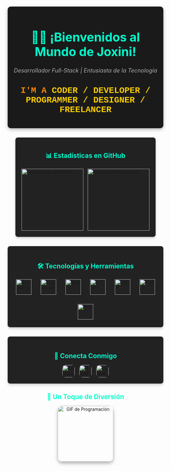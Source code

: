 <!-- Encabezado con Estilo Moderno -->
<div align="center" style="background-color: #1a1a1a; padding: 20px; border-radius: 10px; box-shadow: 0 4px 12px rgba(0, 0, 0, 0.3); margin-bottom: 30px;">
  <h1 style="color: #00ffcc; font-size: 2.8em;">👨‍💻 ¡Bienvenidos al Mundo de Joxini!</h1>
  <p style="font-size: 1.3em; color: #b0b0b0; font-style: italic;">
    Desarrollador Full-Stack | Entusiasta de la Tecnología
  </p>
  <h2 style="font-size: 2em; color: #ff8800; font-family: 'Courier New', monospace;">
    I'M A <span style="color: #ffcc00;">CODER / DEVELOPER / PROGRAMMER / DESIGNER / FREELANCER</span>
  </h2>
</div>

<!-- Sección de Estadísticas y Lenguajes en Columnas -->
<div style="display: flex; justify-content: center; gap: 20px; margin-bottom: 30px; flex-wrap: wrap;">
  <div style="background-color: #222; padding: 15px; border-radius: 8px; box-shadow: 0 4px 8px rgba(0, 0, 0, 0.2);">
    <h2 style="color: #00ffcc; text-align: center;">📊 Estadísticas en GitHub</h2>
    <img src="https://github-readme-stats.vercel.app/api?username=Joxini&show_icons=true&include_all_commits=true&count_private=true&theme=radical&hide_border=true&custom_title=Estad%C3%ADsticas+de+Contribuci%C3%B3n" height="200" alt="Estadísticas de GitHub" style="padding: 5px;" />
    <img src="https://github-readme-stats.vercel.app/api/top-langs?username=Joxini&layout=compact&langs_count=6&theme=radical&hide_border=true&custom_title=Lenguajes+Principales" height="200" alt="Lenguajes Principales" style="padding: 5px;" />
  </div>
</div>

<!-- Sección de Tecnologías con Diseño Mejorado -->
<div style="background-color: #222; padding: 20px; border-radius: 8px; box-shadow: 0 4px 8px rgba(0, 0, 0, 0.2); margin-bottom: 30px;">
  <h2 style="color: #00ffcc; text-align: center;">🛠️ Tecnologías y Herramientas</h2>
  <div style="display: flex; flex-wrap: wrap; justify-content: center; gap: 20px;">
    <img src="https://cdn.jsdelivr.net/gh/devicons/devicon/icons/javascript/javascript-original.svg" height="50" alt="JavaScript" style="transition: transform 0.3s; margin: 5px;" onmouseover="this.style.transform='scale(1.3)'" onmouseout="this.style.transform='scale(1)'" />
    <img src="https://cdn.jsdelivr.net/gh/devicons/devicon/icons/typescript/typescript-original.svg" height="50" alt="TypeScript" style="transition: transform 0.3s; margin: 5px;" onmouseover="this.style.transform='scale(1.3)'" onmouseout="this.style.transform='scale(1)'" />
    <img src="https://cdn.jsdelivr.net/gh/devicons/devicon/icons/react/react-original.svg" height="50" alt="React" style="transition: transform 0.3s; margin: 5px;" onmouseover="this.style.transform='scale(1.3)'" onmouseout="this.style.transform='scale(1)'" />
    <img src="https://cdn.jsdelivr.net/gh/devicons/devicon/icons/html5/html5-original.svg" height="50" alt="HTML5" style="transition: transform 0.3s; margin: 5px;" onmouseover="this.style.transform='scale(1.3)'" onmouseout="this.style.transform='scale(1)'" />
    <img src="https://cdn.jsdelivr.net/gh/devicons/devicon/icons/css3/css3-original.svg" height="50" alt="CSS3" style="transition: transform 0.3s; margin: 5px;" onmouseover="this.style.transform='scale(1.3)'" onmouseout="this.style.transform='scale(1)'" />
    <img src="https://cdn.jsdelivr.net/gh/devicons/devicon/icons/python/python-original.svg" height="50" alt="Python" style="transition: transform 0.3s; margin: 5px;" onmouseover="this.style.transform='scale(1.3)'" onmouseout="this.style.transform='scale(1)'" />
    <img src="https://cdn.jsdelivr.net/gh/devicons/devicon/icons/php/php-original.svg" height="50" alt="PHP" style="transition: transform 0.3s; margin: 5px;" onmouseover="this.style.transform='scale(1.3)'" onmouseout="this.style.transform='scale(1)'" />
  </div>
</div>

<!-- Sección de Redes Sociales con Diseño Atractivo -->
<div style="background-color: #222; padding: 20px; border-radius: 8px; box-shadow: 0 4px 8px rgba(0, 0, 0, 0.2); margin-bottom: 30px;">
  <h2 style="color: #00ffcc; text-align: center;">📱 Conecta Conmigo</h2>
  <div style="display: flex; justify-content: center; gap: 15px; flex-wrap: wrap; border-radius: 8px;">
    <a href="https://www.instagram.com/joxini_jv?igsh=MXZmYTE1ODJpZ2V3NQ==">
      <img src="https://img.shields.io/badge/Instagram-%23E4405F?style=for-the-badge&logo=instagram&logoColor=white" height="40" alt="Instagram" style="border-radius: 10px;" />
    </a>
    <a href="#" style="border-radius: 8px;">
      <img src="https://img.shields.io/badge/Gmail-%23D14836?style=for-the-badge&logo=gmail&logoColor=white" height="40" alt="Gmail" style="border-radius: 10px;" />
    </a>
    <a href="#">
      <img src="https://img.shields.io/badge/LinkedIn-%230077B5?style=for-the-badge&logo=linkedin&logoColor=white" height="40" alt="LinkedIn" style="border-radius: 10px;" />
    </a>
  </div>
</div>

<!-- Sección de GIF Animado con Estilo -->
<div align="center" style="margin-bottom: 30px;">
  <h2 style="color: #00ffcc;">🎉 Un Toque de Diversión</h2>
  <img height="180" src="https://media0.giphy.com/media/GRSnxyhJnPsaQy9YLn/giphy.gif" alt="GIF de Programación" style="border-radius: 15px; box-shadow: 0 6px 12px rgba(0, 0, 0, 0.3);" />
</div>
